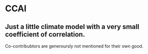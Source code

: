 # CCAI
## Just a little climate model with a very small coefficient of correlation.

Co-contribubtors are generoursly not mentioned for their own good.
